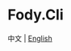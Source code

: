 # Fody.Cli

中文 | [English](https://github.com/inversionhourglass/Fody.Cli/blob/master/README_en.md)
